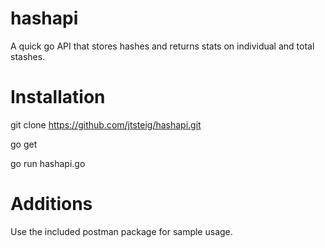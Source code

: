 # hashapi

A quick go API that stores hashes and returns stats on individual and total stashes.

# Installation
git clone https://github.com/jtsteig/hashapi.git

go get

go run hashapi.go

# Additions
Use the included postman package for sample usage.

